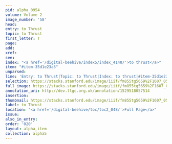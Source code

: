 ```yaml
---
pid: alpha_0954
volume: Volume 2
image_number: '58'
head: 
entry: to Thrust
topic: to Thrust
first_letter: T
page: 
add: 
xref: 
see: 
index: "<a href='/digital-beehive/index5/index_4140/'>to thrust</a>"
item: "#item-35d1e23a3"
unparsed: 
line: 'Entry: to Thrust|Topic: to Thrust|Index: to thrust|#item-35d1e23a3'
selection: https://stacks.stanford.edu/image/iiif/fm855tg5659%2F1607_0525/846,4128,2151,121/full/0/default.jpg
full_image: https://stacks.stanford.edu/image/iiif/fm855tg5659%2F1607_0525/full/full/0/default.jpg
annotation_uri: http://dev.llgc.org.uk/annotation/1529518057514
insertion: 
thumbnail: https://stacks.stanford.edu/image/iiif/fm855tg5659%2F1607_0525/846,4128,600,180/250,/0/default.jpg
label: to Thrust
location: "<a href='/digital-beehive/toc/toc2_048/'>Full Page</a>"
issue: 
also_in_entry: 
order: '020'
layout: alpha_item
collection: alpha5
---
```

